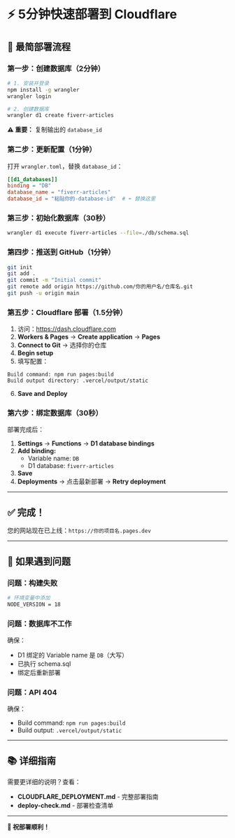 # ⚡ 5分钟快速部署到 Cloudflare

## 🎯 最简部署流程

### 第一步：创建数据库（2分钟）

```bash
# 1. 安装并登录
npm install -g wrangler
wrangler login

# 2. 创建数据库
wrangler d1 create fiverr-articles
```

**⚠️ 重要：** 复制输出的 `database_id`

### 第二步：更新配置（1分钟）

打开 `wrangler.toml`，替换 `database_id`：

```toml
[[d1_databases]]
binding = "DB"
database_name = "fiverr-articles"
database_id = "粘贴你的-database-id"  # ⬅️ 替换这里
```

### 第三步：初始化数据库（30秒）

```bash
wrangler d1 execute fiverr-articles --file=./db/schema.sql
```

### 第四步：推送到 GitHub（1分钟）

```bash
git init
git add .
git commit -m "Initial commit"
git remote add origin https://github.com/你的用户名/仓库名.git
git push -u origin main
```

### 第五步：Cloudflare 部署（1.5分钟）

1. 访问：https://dash.cloudflare.com
2. **Workers & Pages** → **Create application** → **Pages**
3. **Connect to Git** → 选择你的仓库
4. **Begin setup**
5. 填写配置：

```
Build command: npm run pages:build
Build output directory: .vercel/output/static
```

6. **Save and Deploy**

### 第六步：绑定数据库（30秒）

部署完成后：

1. **Settings** → **Functions** → **D1 database bindings**
2. **Add binding:**
   - Variable name: `DB`
   - D1 database: `fiverr-articles`
3. **Save**
4. **Deployments** → 点击最新部署 → **Retry deployment**

---

## ✅ 完成！

您的网站现在已上线：`https://你的项目名.pages.dev`

---

## 🔧 如果遇到问题

### 问题：构建失败
```bash
# 环境变量中添加
NODE_VERSION = 18
```

### 问题：数据库不工作
确保：
- D1 绑定的 Variable name 是 `DB`（大写）
- 已执行 schema.sql
- 绑定后重新部署

### 问题：API 404
确保：
- Build command: `npm run pages:build`
- Build output: `.vercel/output/static`

---

## 📚 详细指南

需要更详细的说明？查看：
- **CLOUDFLARE_DEPLOYMENT.md** - 完整部署指南
- **deploy-check.md** - 部署检查清单

---

**🚀 祝部署顺利！**


